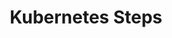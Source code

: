 ---
layout: src/layouts/Default.astro
pubDate: 1000-01-01
modDate: 1000-01-01
title: Kubernetes Steps
navTitle: Overview
navSection: Steps
description: Kubernetes Steps
navOrder: 10
---